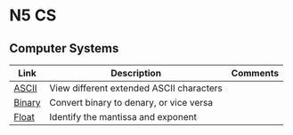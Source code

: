 # N5 CS

## Computer Systems

| Link                  | Description                              | Comments |
| ----                  | -----------                              | -------- |
| [ASCII](ascii.html)   | View different extended ASCII characters | |
| [Binary](binary.html) | Convert binary to denary, or vice versa  | |
| [Float](float.html)   | Identify the mantissa and exponent       | |
